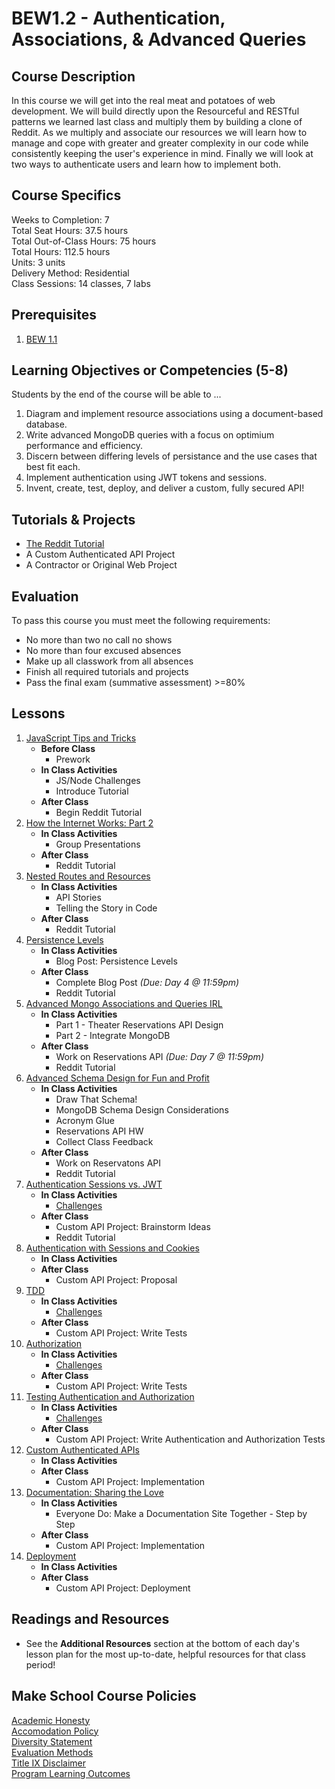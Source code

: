 # BEW1.2 - Authentication, Associations, & Advanced Queries

## Course Description

In this course we will get into the real meat and potatoes of web development. We will build directly upon the Resourceful and RESTful patterns we learned last class and multiply them by building a clone of Reddit. As we multiply and associate our resources we will learn how to manage and cope with greater and greater complexity in our code while consistently keeping the user's experience in mind. Finally we will look at two ways to authenticate users and learn how to implement both.

## Course Specifics

Weeks to Completion:  7 <br>
Total Seat Hours:  37.5 hours <br>
Total Out-of-Class Hours: 75 hours <br>
Total Hours: 112.5 hours <br>
Units:  3 units <br>
Delivery Method:  Residential <br>
Class Sessions:  14 classes, 7 labs

## Prerequisites

1. [BEW 1.1](http://make.sc/bew1-1)

## Learning Objectives or Competencies (5-8)

Students by the end of the course will be able to ...

1. Diagram and implement resource associations using a document-based database.
1. Write advanced MongoDB queries with a focus on optimium performance and efficiency.
1. Discern between differing levels of persistance and the use cases that best fit each.
1. Implement authentication using JWT tokens and sessions.
1. Invent, create, test, deploy, and deliver a custom, fully secured API!

## Tutorials & Projects

- [The Reddit Tutorial](https://www.makeschool.com/academy/track/reddit-clone-in-node-js)
- A Custom Authenticated API Project
- A Contractor or Original Web Project

## Evaluation

To pass this course you must meet the following requirements:

- No more than two no call no shows
- No more than four excused absences
- Make up all classwork from all absences
- Finish all required tutorials and projects
- Pass the final exam (summative assessment) >=80%

## Lessons

1. [JavaScript Tips and Tricks](01-JavaScript-Tricks/README.md)
    - **Before Class**
        - Prework
    - **In Class Activities**
        - JS/Node Challenges
        - Introduce Tutorial
    - **After Class**
        - Begin Reddit Tutorial
1. [How the Internet Works: Part 2](02-How-The-Internet-Works/README.md)
    - **In Class Activities**
        - Group Presentations
    - **After Class**
        - Reddit Tutorial
1. [Nested Routes and Resources](03-Nested-Routes-and-Resources/README.md)
    - **In Class Activities**
        - API Stories
        - Telling the Story in Code
    - **After Class**
        - Reddit Tutorial
1. [Persistence Levels](04-Persistence-Levels/README.md)
    - **In Class Activities**
        - Blog Post: Persistence Levels
    - **After Class**
        - Complete Blog Post _(Due: Day 4 @ 11:59pm)_
        - Reddit Tutorial
1. [Advanced Mongo Associations and Queries IRL](05-Advanced-MongoDB-IRL/README.md)
    - **In Class Activities**
        * Part 1 - Theater Reservations API Design
        * Part 2 - Integrate MongoDB
    - **After Class**
        - Work on Reservations API _(Due: Day 7 @ 11:59pm)_
        - Reddit Tutorial
1. [Advanced Schema Design for Fun and Profit](06-Advanced-Schema-Design/README.md)
    - **In Class Activities**
        - Draw That Schema!
        - MongoDB Schema Design Considerations
        - Acronym Glue
        - Reservations API HW
        - Collect Class Feedback
    - **After Class**
        - Work on Reservatons API
        - Reddit Tutorial
1. [Authentication Sessions vs. JWT](07-Authentication-Sessions-vs-JWT/README.md)
    - **In Class Activities**
        - [Challenges](https://github.com/Product-College-Courses/BEW-1.2-Authentication-and-Associations/tree/master/07-Authentication-Sessions-vs-JWT#challenges)
    - **After Class**
        - Custom API Project: Brainstorm Ideas
        - Reddit Tutorial
1. [Authentication with Sessions and Cookies](08-Authenticaton-with-Sessions-and-Cookies/README.md)
    - **In Class Activities**
    - **After Class**
        - Custom API Project: Proposal
1. [TDD](09-TDD/README.md)
    - **In Class Activities**
        - [Challenges](09-TDD/README.md#challenges)
    - **After Class**
        - Custom API Project: Write Tests
1. [Authorization](10-Authorization/README.md)
    - **In Class Activities**
        - [Challenges](10-Authorization#challenges)
    - **After Class**
        - Custom API Project: Write Tests
1. [Testing Authentication and Authorization](11-Testing-Authentication-and-Authorization/README.md)
    - **In Class Activities**
        - [Challenges](11-Testing-Authentication-and-Authorization/README.md#challenges)
    - **After Class**
        - Custom API Project: Write Authentication and Authorization Tests
1. [Custom Authenticated APIs](12-Custom-Authenticated-APIs/README.md)
    - **In Class Activities**
    - **After Class**
        - Custom API Project: Implementation
1. [Documentation: Sharing the Love](13-Docsify/README.md)
    - **In Class Activities**
        - Everyone Do: Make a Documentation Site Together - Step by Step
    - **After Class**
        - Custom API Project: Implementation
1. [Deployment](14-Deployment/README.md)
    - **In Class Activities**
    - **After Class**
        - Custom API Project: Deployment

## Readings and Resources

- See the **Additional Resources** section at the bottom of each day's lesson plan for the most up-to-date, helpful resources for that class period!

## Make School Course Policies

[Academic Honesty](https://github.com/Product-College-Courses/Common-Syllabus-Sections/blob/master/Academic-Honesty-and-Plagiarism.md)<br>
[Accomodation Policy](https://github.com/Product-College-Courses/Common-Syllabus-Sections/blob/master/Accommodation-Policy.md)<br>
[Diversity Statement](https://github.com/Product-College-Courses/Common-Syllabus-Sections/blob/master/Diversity-Statement.md)<br>
[Evaluation Methods](https://github.com/Product-College-Courses/Common-Syllabus-Sections/blob/master/Evaluation-Methods.md)<br>
[Title IX Disclaimer](https://github.com/Product-College-Courses/Common-Syllabus-Sections/blob/master/Evaluations-Title-X-Disclaimer.md)<br>
[Program Learning Outcomes](https://github.com/Product-College-Courses/Common-Syllabus-Sections/blob/master/Program-Learning-Outcomes.md)
